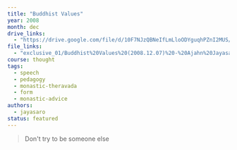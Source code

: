 ```yaml
---
title: "Buddhist Values"
year: 2008
month: dec
drive_links:
  - "https://drive.google.com/file/d/10F7NJzQBNeIfLmLloODYguqhPZnI2MUS/view?usp=drivesdk"
file_links:
  - "exclusive_01/Buddhist%20Values%20(2008.12.07)%20-%20Ajahn%20Jayasaro.mp3"
course: thought
tags:
  - speech
  - pedagogy
  - monastic-theravada
  - form
  - monastic-advice
authors:
  - jayasaro
status: featured
---
```


> Don't try to be someone else
